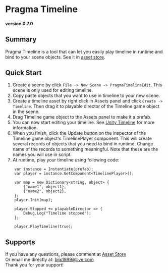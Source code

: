 # Pragma Timeline
#### version 0.7.0

## Summary
Pragma Timeline is a tool that can let you easily play timeline in runtime and bind to your scene objects. 
See it in [asset store](https://u3d.as/33T7).

## Quick Start
1. Create a scene by click `File -> New Scene -> PragmaTimelineEdit`. This scene is only used for editing timeline.
2. Copy paste objects that you want to use in timeline to your new scene.
3. Create a timeline asset by right click in Assets panel and click `Create -> Timeline`. 
Then drag it to playable director of the Timeline game object in the scene.
4. Drag Timeline game object to the Assets panel to make it a prefab.
5. You can now start editing your timeline. 
See [Unity Timeline](https://docs.unity3d.com/Manual/TimelineSection.html) for more information.
6. When you finish, click the Update button on the inspector of the Timeline game object's TimelinePlayer component. 
This will create several records of objects that you need to bind in runtime. 
Change name of the records to something meaningful. Note that these are the names you will use in script.
7. At runtime, play your timeline using following code:
```
    var instance = Instantiate(prefab);
    var player = instance.GetComponent<TimelinePlayer>();

    var map = new Dictionary<string, object> {
        {"name1", object1},
        {"name2", object2},
    };
    player.Init(map);
    
    player.Stopped += playableDirector => {
        Debug.Log("Timeline stopped");
    };
    
    player.PlayTimeline(true);
```

## Supports
If you have any questions, please comment at [Asset Store](https://u3d.as/33T7)  
Or email me directly at: [bjjx1999@live.com](mailto:bjjx1999@live.com)  
Thank you for your support!